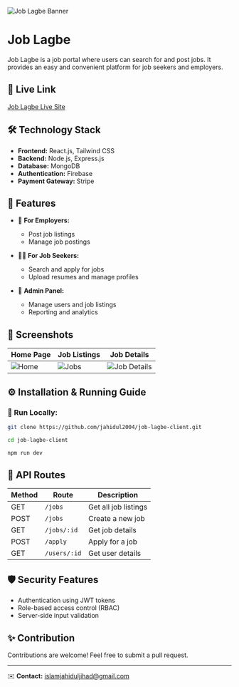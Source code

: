 ![Job Lagbe Banner](https://i.ibb.co.com/gbRM7MS2/Screenshot-50.png)

# Job Lagbe

Job Lagbe is a job portal where users can search for and post jobs. It provides an easy and convenient platform for job seekers and employers.

## 🔗 Live Link

[Job Lagbe Live Site](https://your-live-site-url.com)

## 🛠️ Technology Stack

- **Frontend:** React.js, Tailwind CSS
- **Backend:** Node.js, Express.js
- **Database:** MongoDB
- **Authentication:** Firebase
- **Payment Gateway:** Stripe

## 🚀 Features

- 🏢 **For Employers:**
  - Post job listings
  - Manage job postings

- 👨‍💻 **For Job Seekers:**
  - Search and apply for jobs
  - Upload resumes and manage profiles

- 🔐 **Admin Panel:**
  - Manage users and job listings
  - Reporting and analytics

## 📸 Screenshots

| Home Page | Job Listings | Job Details |
|----------|--------------|-------------|
| ![Home](https://your-image-url.com/home.png) | ![Jobs](https://your-image-url.com/jobs.png) | ![Job Details](https://your-image-url.com/job-details.png) |

## ⚙️ Installation & Running Guide

### 🔹 Run Locally:
```bash
git clone https://github.com/jahidul2004/job-lagbe-client.git
```
```bash
cd job-lagbe-client
```
```bash
npm run dev
```

## 📜 API Routes

| Method | Route | Description |
|--------|-------|-------------|
| GET | `/jobs` | Get all job listings |
| POST | `/jobs` | Create a new job |
| GET | `/jobs/:id` | Get job details |
| POST | `/apply` | Apply for a job |
| GET | `/users/:id` | Get user details |

## 🛡️ Security Features
- Authentication using JWT tokens
- Role-based access control (RBAC)
- Server-side input validation

## ✨ Contribution
Contributions are welcome! Feel free to submit a pull request.

---

✉️ **Contact:** islamjahiduljihad@gmail.com
